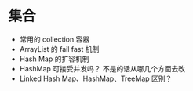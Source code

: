 # 集合

























- 常用的 collection 容器 
- ArrayList 的 fail fast 机制
- Hash Map 的扩容机制 
- HashMap 可接受并发吗？ 不是的话从哪几个方面去改
- Linked Hash Map、HashMap、TreeMap 区别？